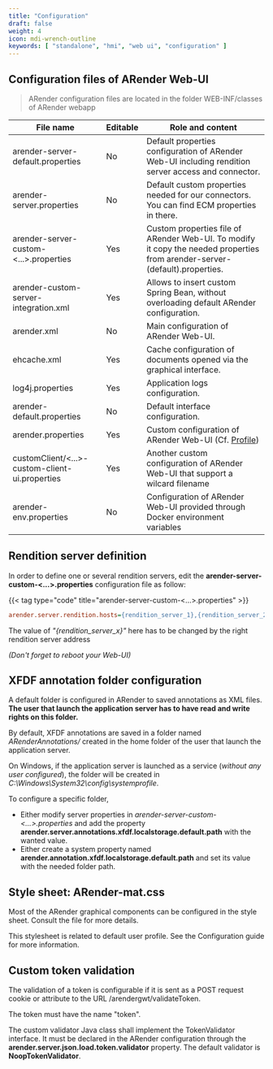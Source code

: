 ```yaml
---
title: "Configuration"
draft: false
weight: 4
icon: mdi-wrench-outline
keywords: [ "standalone", "hmi", "web ui", "configuration" ]
---
```


## Configuration files of ARender Web-UI

> ARender configuration files are located in the folder WEB-INF/classes of ARender webapp

| File name                                        | Editable | Role and content                                                                                                            |
| ------------------------------------------------ | -------- | --------------------------------------------------------------------------------------------------------------------------- |
| arender-server-default.properties                | No       | Default properties configuration of ARender Web-UI including rendition server access and connector.                         |
| arender-server.properties                        | No       | Default custom properties needed for our connectors. You can find ECM properties in there.                                  |
| arender-server-custom-<...\>.properties          | Yes      | Custom properties file of ARender Web-UI. To modify it copy the needed properties from arender-server-(default).properties. |
| arender-custom-server-integration.xml            | Yes      | Allows to insert custom Spring Bean, without overloading default ARender configuration.                                     |
| arender.xml                                      | No       | Main configuration of ARender Web-UI.                                                                                       |
| ehcache.xml                                      | Yes      | Cache configuration of documents opened via the graphical interface.                                                        |
| log4j.properties                                 | Yes      | Application logs configuration.                                                                                             |
| arender-default.properties                       | No       | Default interface configuration.                                                                                            |
| arender.properties                               | Yes      | Custom configuration of ARender Web-UI (Cf. [Profile](broken-link.md))                |
| customClient/<...\>-custom-client-ui.properties  | Yes      | Another custom configuration of ARender Web-UI that support a wilcard filename                                              |
| arender-env.properties                           | No       | Configuration of ARender Web-UI provided through Docker environment variables                                               |


## Rendition server definition

In order to define one or several rendition servers, edit the
**arender-server-custom-<...\>.properties** configuration file as
follow:

{{< tag type="code" title="arender-server-custom-<...\>.properties" >}}

```cfg
arender.server.rendition.hosts={rendition_server_1},{rendition_server_2},{rendition_server_n}
```


The value of _"{rendition_server_x}"_ here has to be
changed by the right rendition server address

*(Don't forget to reboot your Web-UI)*

## XFDF annotation folder configuration

A default folder is configured in ARender to saved annotations as XML
files. **The user that launch the application server has to have read
and write rights on this folder.**

By default, XFDF annotations are saved in a folder named
*ARenderAnnotations/* created in the home folder of the user that launch
the application server.

On Windows, if the application server is launched as a service (*without any user configured*), the folder will be created in
_C:\Windows\System32\config\systemprofile_.

To configure a specific folder,

- Either modify server properties in
  *arender-server-custom-<...\>.properties* and add the property
  **arender.server.annotations.xfdf.localstorage.default.path** with
  the wanted value.
- Either create a system property named
  **arender.annotation.xfdf.localstorage.default.path** and set its
  value with the needed folder path.

## Style sheet: ARender-mat.css

Most of the ARender graphical components can be configured in the style
sheet. Consult the file for more details.

This stylesheet is related to default user profile. See
the Configuration guide for more information.

## Custom token validation

The validation of a token is configurable if it is sent as a POST request cookie or attribute to the URL /arendergwt/validateToken.

The token must have the name "token".

The custom validator Java class shall implement the TokenValidator interface. It must be declared in the ARender configuration through the **arender.server.json.load.token.validator** property.
The default validator is **NoopTokenValidator**.
